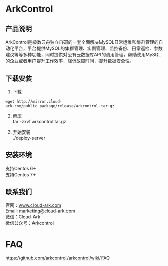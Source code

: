 # ArkControl
## 产品说明
ArkControl是极数云舟独立自研的一套全面解决MySQL日常运维和集群管理的自动化平台，平台提供MySQL的集群管理、实例管理、监控备份、日常巡检、参数建议等等多种功能，同时提供对公有云数据库API的调用管理，帮助使用MySQL的企业或者用户提升工作效率，降低故障时间，提升数据安全性。

## 下载安装

1. 下载
```
wget http://mirror.cloud-ark.com/public_package/release/arkcontrol.tar.gz
```

2. 解压  
tar -zxvf arkcontrol.tar.gz

3. 开始安装  
./deploy-server

## 安装环境  
  支持Centos 6+  
  支持Centos 7+  

## 联系我们
官网：www.cloud-ark.com  
Email: marketing@cloud-ark.com  
微信：Cloud-Ark  
微信公众号：Arkcontrol


# FAQ

https://github.com/arkcontrol/arkcontrol/wiki/FAQ
